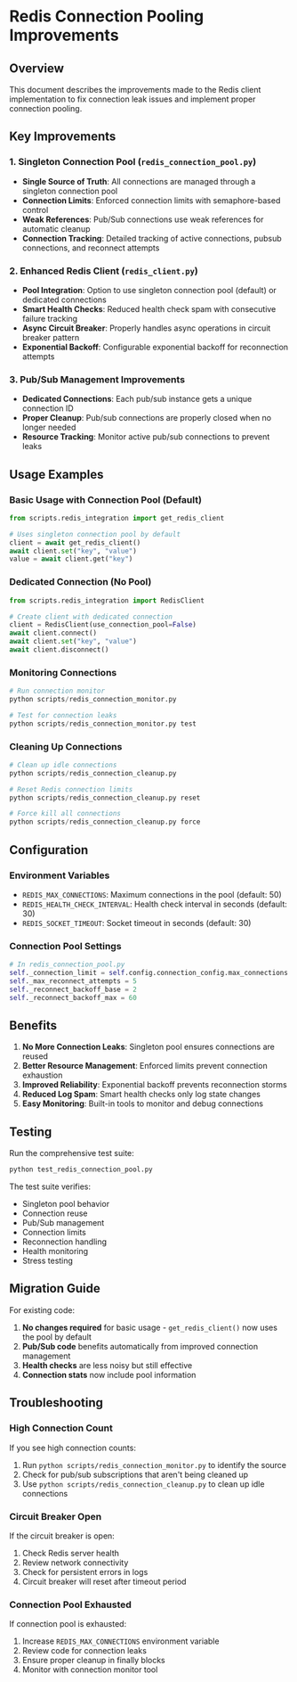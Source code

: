 # Redis Connection Pooling Improvements

## Overview

This document describes the improvements made to the Redis client implementation to fix connection leak issues and implement proper connection pooling.

## Key Improvements

### 1. Singleton Connection Pool (`redis_connection_pool.py`)

- **Single Source of Truth**: All connections are managed through a singleton connection pool
- **Connection Limits**: Enforced connection limits with semaphore-based control
- **Weak References**: Pub/Sub connections use weak references for automatic cleanup
- **Connection Tracking**: Detailed tracking of active connections, pubsub connections, and reconnect attempts

### 2. Enhanced Redis Client (`redis_client.py`)

- **Pool Integration**: Option to use singleton connection pool (default) or dedicated connections
- **Smart Health Checks**: Reduced health check spam with consecutive failure tracking
- **Async Circuit Breaker**: Properly handles async operations in circuit breaker pattern
- **Exponential Backoff**: Configurable exponential backoff for reconnection attempts

### 3. Pub/Sub Management Improvements

- **Dedicated Connections**: Each pub/sub instance gets a unique connection ID
- **Proper Cleanup**: Pub/sub connections are properly closed when no longer needed
- **Resource Tracking**: Monitor active pub/sub connections to prevent leaks

## Usage Examples

### Basic Usage with Connection Pool (Default)

```python
from scripts.redis_integration import get_redis_client

# Uses singleton connection pool by default
client = await get_redis_client()
await client.set("key", "value")
value = await client.get("key")
```

### Dedicated Connection (No Pool)

```python
from scripts.redis_integration import RedisClient

# Create client with dedicated connection
client = RedisClient(use_connection_pool=False)
await client.connect()
await client.set("key", "value")
await client.disconnect()
```

### Monitoring Connections

```python
# Run connection monitor
python scripts/redis_connection_monitor.py

# Test for connection leaks
python scripts/redis_connection_monitor.py test
```

### Cleaning Up Connections

```python
# Clean up idle connections
python scripts/redis_connection_cleanup.py

# Reset Redis connection limits
python scripts/redis_connection_cleanup.py reset

# Force kill all connections
python scripts/redis_connection_cleanup.py force
```

## Configuration

### Environment Variables

- `REDIS_MAX_CONNECTIONS`: Maximum connections in the pool (default: 50)
- `REDIS_HEALTH_CHECK_INTERVAL`: Health check interval in seconds (default: 30)
- `REDIS_SOCKET_TIMEOUT`: Socket timeout in seconds (default: 30)

### Connection Pool Settings

```python
# In redis_connection_pool.py
self._connection_limit = self.config.connection_config.max_connections
self._max_reconnect_attempts = 5
self._reconnect_backoff_base = 2
self._reconnect_backoff_max = 60
```

## Benefits

1. **No More Connection Leaks**: Singleton pool ensures connections are reused
2. **Better Resource Management**: Enforced limits prevent connection exhaustion
3. **Improved Reliability**: Exponential backoff prevents reconnection storms
4. **Reduced Log Spam**: Smart health checks only log state changes
5. **Easy Monitoring**: Built-in tools to monitor and debug connections

## Testing

Run the comprehensive test suite:

```bash
python test_redis_connection_pool.py
```

The test suite verifies:
- Singleton pool behavior
- Connection reuse
- Pub/Sub management
- Connection limits
- Reconnection handling
- Health monitoring
- Stress testing

## Migration Guide

For existing code:

1. **No changes required** for basic usage - `get_redis_client()` now uses the pool by default
2. **Pub/Sub code** benefits automatically from improved connection management
3. **Health checks** are less noisy but still effective
4. **Connection stats** now include pool information

## Troubleshooting

### High Connection Count

If you see high connection counts:
1. Run `python scripts/redis_connection_monitor.py` to identify the source
2. Check for pub/sub subscriptions that aren't being cleaned up
3. Use `python scripts/redis_connection_cleanup.py` to clean up idle connections

### Circuit Breaker Open

If the circuit breaker is open:
1. Check Redis server health
2. Review network connectivity
3. Check for persistent errors in logs
4. Circuit breaker will reset after timeout period

### Connection Pool Exhausted

If connection pool is exhausted:
1. Increase `REDIS_MAX_CONNECTIONS` environment variable
2. Review code for connection leaks
3. Ensure proper cleanup in finally blocks
4. Monitor with connection monitor tool